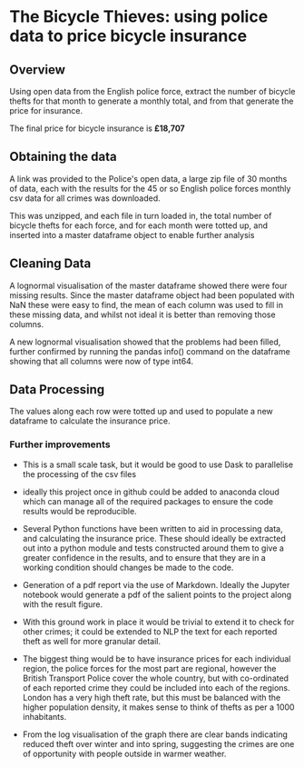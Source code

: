 # The Bicycle Thieves: using police data to price bicycle insurance



## Overview

Using open data from the English police force, extract the number of bicycle thefts for that month to generate a monthly total, and from that generate the price for insurance.

The final price for bicycle insurance is **£18,707**


## Obtaining the data
A link was provided to the Police's open data, a large zip file of 30 months of data, each with the results for the 45 or so English police forces monthly csv data for all crimes was downloaded.

This was unzipped, and each file in turn loaded in, the total number of bicycle thefts for each force, and for each month were totted up, and inserted into a master dataframe object to enable further analysis



## Cleaning Data

A lognormal visualisation of the master dataframe showed there were four missing results. Since the master dataframe object had been populated with NaN these were easy to find, the mean of each column was used to fill in these missing data, and whilst not ideal it is better than removing those columns.

A new lognormal visualisation showed that the problems had been filled, further confirmed by running the pandas info() command on the dataframe showing that all columns were now of type int64.


## Data Processing

The values along each row were totted up and used to populate a new dataframe to calculate the insurance price.




### Further improvements

- This is a small scale task, but it would be good to use Dask to parallelise the processing of the csv files

- ideally this project once in github could be added to anaconda cloud which can manage all of the required packages to ensure the code results would be reproducible.

- Several Python functions have been written to aid in processing data, and calculating the insurance price. These should ideally be extracted out into a python module and tests constructed around them to give a greater confidence in the results, and to ensure that they are in a working condition should changes be made to the code.

- Generation of a pdf report via the use of Markdown. Ideally the Jupyter notebook would generate a pdf of the salient points to the project along with the result figure.

- With this ground work in place it would be trivial to extend it to check for other crimes; it could be extended to NLP the text for each reported theft as well for more granular detail.

- The biggest thing would be to have insurance prices for each individual region, the police forces for the most part are regional, however the British Transport Police cover the whole country, but with co-ordinated of each reported crime they could be included into each of the regions. London has a very high theft rate, but this must be balanced with the higher population density, it makes sense to think of thefts as per a 1000 inhabitants.

- From the log visualisation of the graph there are clear bands indicating reduced theft over winter and into spring, suggesting the crimes are one of opportunity with people outside in warmer weather.

